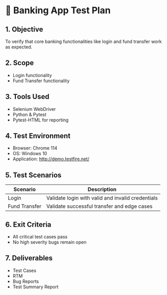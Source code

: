 # 🧪 Banking App Test Plan

## 1. Objective
To verify that core banking functionalities like login and fund transfer work as expected.

## 2. Scope
- Login functionality
- Fund Transfer functionality

## 3. Tools Used
- Selenium WebDriver
- Python & Pytest
- Pytest-HTML for reporting

## 4. Test Environment
- Browser: Chrome 114
- OS: Windows 10
- Application: http://demo.testfire.net/

## 5. Test Scenarios
| Scenario | Description |
|----------|-------------|
| Login | Validate login with valid and invalid credentials |
| Fund Transfer | Validate successful transfer and edge cases |

## 6. Exit Criteria
- All critical test cases pass
- No high severity bugs remain open

## 7. Deliverables
- Test Cases
- RTM
- Bug Reports
- Test Summary Report